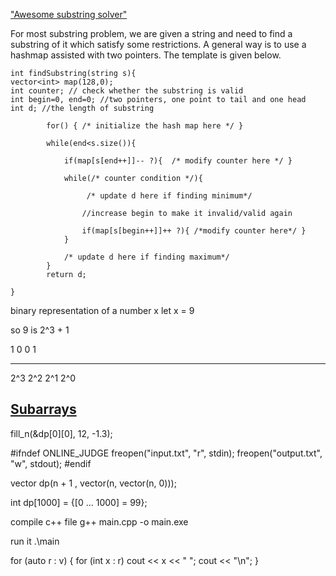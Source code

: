 ["Awesome substring solver"](https://leetcode.com/problems/minimum-window-substring/discuss/26808/here-is-a-10-line-template-that-can-solve-most-substring-problems)

For most substring problem, we are given a string and need to find a substring of it which satisfy some restrictions. A general way is to use a hashmap assisted with two pointers. The template is given below.

```
int findSubstring(string s){
vector<int> map(128,0);
int counter; // check whether the substring is valid
int begin=0, end=0; //two pointers, one point to tail and one head
int d; //the length of substring

        for() { /* initialize the hash map here */ }

        while(end<s.size()){

            if(map[s[end++]]-- ?){  /* modify counter here */ }

            while(/* counter condition */){

                 /* update d here if finding minimum*/

                //increase begin to make it invalid/valid again

                if(map[s[begin++]]++ ?){ /*modify counter here*/ }
            }

            /* update d here if finding maximum*/
        }
        return d;

}
```

<!-- @ Important note related to bitwise -->

binary representation of a number x
let x = 9

so 9 is 2^3 + 1

1 0 0 1

---

2^3 2^2 2^1 2^0

## [Subarrays](https://leetcode.com/problems/sum-of-subarray-minimums/solutions/178876/stack-solution-with-very-detailed-explanation-step-by-step/)

<!-- Fill a double type array method -->
fill_n(&dp[0][0], 12, -1.3);


<!-- Input output Method -->
#ifndef ONLINE_JUDGE
freopen("input.txt", "r", stdin);
freopen("output.txt", "w", stdout);
#endif

<!-- new syntax for 3d, 2d vec -->

vector dp(n + 1 , vector(n, vector<int>(n, 0)));

<!-- intialize all value with 99, it's a gnu function -->

int dp[1000] = {[0 ... 1000] = 99};

compile c++ file
g++ main.cpp -o main.exe

run it
.\main

for (auto r : v)
{
for (int x : r)
cout << x << " ";
cout << "\n";
}